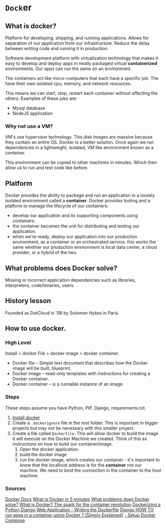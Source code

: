 # `Dock`er
## What is docker?
Platform for developing, shipping, and running applications. Allows for separation of our application from our infrastructure. Reduce the delay between writing code and running it in production. 

Software development platform with virtualization technology that makes it easy to develop and deploy apps in neatly packaged virtual **containerized** environments. Our apps can run the same on an environment. 

The containers act like micro-computers that each have a specific job. The have their own isolated cpu, memory, and network resources. 

This means we can start, stop, restart each container without affecting the others. Examples of these jobs are:
* Mysql database
* NodeJS application 

### Why not use a VM?
VM's use hypervisor technology. This disk images are massive because they contain an entire OS. Docker is a better solution. Once again we run dependencies in a lightweight, isolated, VM like environment known as a container.

This environment can be copied to other machines in minutes. Which then allow us to run and test code like before.

## Platform
Docker provides the ability to package and run an application in a loosely isolated environment called a **container**. Docker provides tooling and a platform to manage the lifecycle of our containers:
* develop our application and its supporting components using containers.
* the container becomes the unit for distributing and testing our application.
* when we're ready, deploy our application into our production environment, as a container or an orchestrated service. this works the same whether our production environment is local data center, a cloud provider, or a hybrid of the two.

## What problems does Docker solve?
Missing or incorrect application dependencies such as libraries, interpreters, code/binaries, users.

## History lesson
Founded as DotCloud in '08 by Solomon Hykes in Paris. 

## How to use docker.
### High Level
Install > docker File > docker image > docker container.
* Docker file – Simple text document that describes how the Docker image will be built, blueprint.
* Docker image – read-only templates with instructions for creating a Docker container.
* Docker container – is a runnable instance of an image.

### Steps
These steps assume you have Python, PIP, Django, requirements.txt.
1. [Install docker](https://docs.docker.com/get-docker/)
2. Create a `.dockerignore` file in the root folder. This is important in bigger projects but may not be necessary with this smaller project.
3. Create a file called `Dockerfile`. This will allow docker to build the image it will execute on the Docker Machine we created. Think of this as instructions on how to build our container/image.
    1. Open the docker application.
    2. build the docker image
    3. run the docker image, which creates our container - it's important to know that the localhost address is for the **container** not our machine. We need to bind the connection in the container to the host machine.



### Sources
[Docker Docs](https://docs.docker.com/get-started/overview/)
[What is Docker in 5 minutes](https://www.youtube.com/watch?v=_dfLOzuIg2o)
[What problems does Docker solve?](https://www.youtube.com/watch?v=XYqp4e9uLDg)
[What is Docker? The spark for the container revolution](https://www.infoworld.com/article/3204171/what-is-docker-the-spark-for-the-container-revolution.html)
[Dockerizing a Python Django Web Application - Writing the Dockerfile](https://semaphoreci.com/community/tutorials/dockerizing-a-python-django-web-application)
[Django HOW TO run apps in a container using Docker ? [Simply Explained]](https://www.youtube.com/watch?v=UV55ehkX16A)
[- Setup Docker Compose](https://www.section.io/engineering-education/dockerized-django-application-with-github-actions/)











